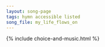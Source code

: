 ```yaml
---
layout: song-page
tags: hymn accessible listed
song_file: my_life_flows_on
---
```


{% include choice-and-music.html %}
